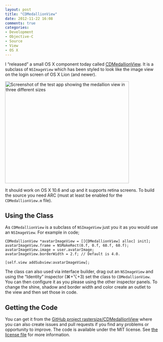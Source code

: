 ```yaml
---
layout: post
title: "CDMedallionView"
date: 2012-11-22 16:08
comments: true
categories:
- Development
- Objective-C
- Source
- View
- OS X
---
```


I “released” a small OS X component today called [CDMedallionView](https://github.com/rastersize/CDMedallionView). It is a subclass of `NSImageView` which has been styled to look like the image view on the login screen of OS X Lion (and newer).

<img src="http://cloud.github.com/downloads/rastersize/CDMedallionView/CDMedallionView@2x.png" alt="Screenshot of the test app showing the medallion view in three different sizes" width="408px" height="336px" class="center no-border">

It should work on OS X 10.6 and up and it supports retina screens. To build the source you need ARC (must at least be enabled for the `CDMedallionView.m` file). 

## Using the Class
As `CDMedallionView` is a subclass of `NSImageView` just you it as you would use an `NSImageView`. For example in code;

    CDMedallionView *avatarImageView = [[CDMedallionView] alloc] init];
    avatarImageView.frame = NSMakeRect(0.f, 0.f, 60.f, 60.f);
    avatarImageView.image = user.avatarImage;
    avatarImageView.borderWidth = 2.f; // Default is 4.0.
    
    [self.view addSubview:avatarImageView];
    
The class can also used via interface builder, drag out an `NSImageView` and using the “Identity” inspector (⌘+⌥+3) set the class to `CDMedallionView`. You can then configure it as you please using the other inspector panels. To change the shine, shadow and border width and color create an outlet to the view and then set those in code.

## Getting the Code
You can get it from the [GitHub project rastersize/CDMedallionView](https://github.com/rastersize/CDMedallionView) where you can also create issues and pull requests if you find any problems or opportunity to improve. The code is available under the MIT license. See [the license file](https://github.com/rastersize/CDMedallionView/blob/master/LICENSE) for more information.
